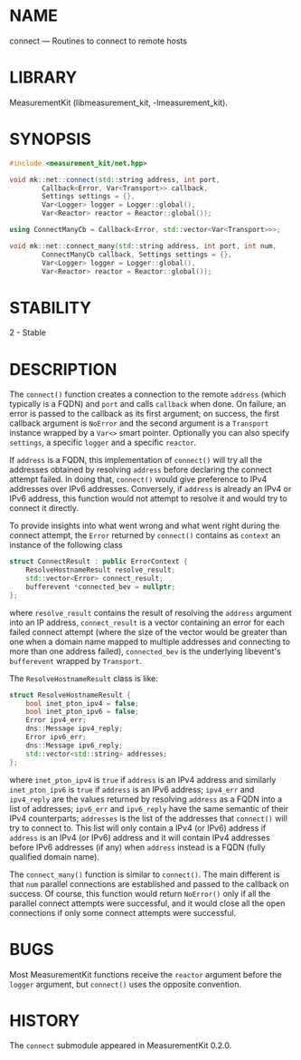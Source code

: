 # NAME
connect &mdash; Routines to connect to remote hosts

# LIBRARY
MeasurementKit (libmeasurement_kit, -lmeasurement_kit).

# SYNOPSIS
```C++
#include <measurement_kit/net.hpp>

void mk::net::connect(std::string address, int port,
        Callback<Error, Var<Transport>> callback,
        Settings settings = {},
        Var<Logger> logger = Logger::global(),
        Var<Reactor> reactor = Reactor::global());

using ConnectManyCb = Callback<Error, std::vector<Var<Transport>>>;

void mk::net::connect_many(std::string address, int port, int num,
        ConnectManyCb callback, Settings settings = {},
        Var<Logger> logger = Logger::global(),
        Var<Reactor> reactor = Reactor::global());
```

# STABILITY

2 - Stable

# DESCRIPTION

The `connect()` function creates a connection to the remote `address` (which
typically is a FQDN) and `port` and calls `callback` when done. On failure,
an error is passed to the callback as its first argument; on success, the first
callback argument is `NoError` and the second argument is a `Transport` instance
wrapped by a `Var<>` smart pointer. Optionally you can also specify `settings`,
a specific `logger` and a specific `reactor`.

If `address` is a FQDN, this implementation of `connect()` will try all the
addresses obtained by resolving `address` before declaring the connect attempt
failed. In doing that, `connect()` would give preference to IPv4 addresses over
IPv6 addresses. Conversely, if `address` is already an IPv4 or IPv6 address, this
function would not attempt to resolve it and would try to connect it directly.

To provide insights into what went wrong and what went right during the connect
attempt, the `Error` returned by `connect()` contains as `context` an instance of the
following class

```C++
struct ConnectResult : public ErrorContext {
    ResolveHostnameResult resolve_result;
    std::vector<Error> connect_result;
    bufferevent *connected_bev = nullptr;
};
```

where `resolve_result` contains the result of resolving the `address` argument into
an IP address, `connect_result` is a vector containing an error for each failed connect
attempt (where the size of the vector would be greater than one when a domain name
mapped to multiple addresses and connecting to more than one address failed), `connected_bev`
is the underlying libevent's `bufferevent` wrapped by `Transport`.

The `ResolveHostnameResult` class is like:

```C++
struct ResolveHostnameResult {
    bool inet_pton_ipv4 = false;
    bool inet_pton_ipv6 = false;
    Error ipv4_err;
    dns::Message ipv4_reply;
    Error ipv6_err;
    dns::Message ipv6_reply;
    std::vector<std::string> addresses;
};
```

where `inet_pton_ipv4` is `true` if `address` is an IPv4 address and similarly
`inet_pton_ipv6` is `true` if `address` is an IPv6 address; `ipv4_err` and `ipv4_reply`
are the values returned by resolving `address` as a FQDN into a list of addresses;
`ipv6_err` and `ipv6_reply` have the same semantic of their IPv4 counterparts; `addresses`
is the list of the addresses that `connect()` will try to connect to. This list will
only contain a IPv4 (or IPv6) address if `address` is an IPv4 (or IPv6) address and it
will contain IPv4 addresses before IPv6 addresses (if any) when `address` instead is
a FQDN (fully qualified domain name).

The `connect_many()` function is similar to `connect()`. The main different is
that `num` parallel connections are established and passed to the callback on success. Of
course, this function would return `NoError()` only if all the parallel connect attempts
were successful, and it would close all the open connections if only some connect attempts
were successful.

# BUGS

Most MeasurementKit functions receive the `reactor` argument before the `logger`
argument, but `connect()` uses the opposite convention.

# HISTORY

The `connect` submodule appeared in MeasurementKit 0.2.0.
